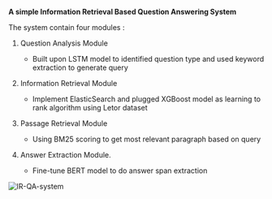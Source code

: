 **A simple Information Retrieval Based Question Answering System**

The system contain four modules : 
1. Question Analysis Module
   - Built upon LSTM model to identified question type and used keyword extraction to generate query

2. Information Retrieval Module
   - Implement ElasticSearch and plugged XGBoost model as learning to rank algorithm using Letor dataset

3. Passage Retrieval Module
   - Using BM25 scoring to get most relevant paragraph based on query

4. Answer Extraction Module.
   - Fine-tune BERT model to do answer span extraction

![IR-QA-system](https://github.com/user-attachments/assets/42073d2a-6e9f-48fb-95fd-5dd8d953b6b7)
